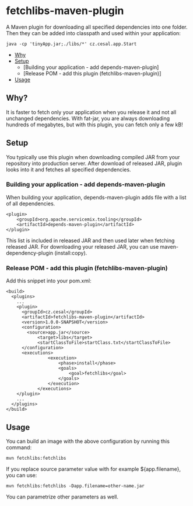 # fetchlibs-maven-plugin

A Maven plugin for downloading all specified dependencies into one folder. Then they can be added into classpath and used within your application:

    java -cp 'tinyApp.jar;./libs/*' cz.cesal.app.Start

* [Why](#why)
* [Setup](#setup)
  * [Building your application - add depends-maven-plugin]
  * [Release POM - add this plugin (fetchlibs-maven-plugin)]
* [Usage](#usage)

## Why?

It is faster to fetch only your application when you release it and not all unchanged dependencies. With fat-jar, you are always downloading hundreds of megabytes, but with this plugin, you can fetch only a few kB!

## Setup

You typically use this plugin when downloading compiled JAR from your repository into production server. After download of released JAR, plugin looks into it and fetches all specified dependencies.

### Building your application - add depends-maven-plugin

When building your application, depends-maven-plugin adds file with a list of all dependencies.

    <plugin>
        <groupId>org.apache.servicemix.tooling</groupId>
        <artifactId>depends-maven-plugin</artifactId>
    </plugin>
    
This list is included in released JAR and then used later when fetching released JAR.
For downloading your released JAR, you can use maven-dependency-plugin (install:copy).

### Release POM - add this plugin (fetchlibs-maven-plugin)

Add this snippet into your pom.xml:

    <build>
      <plugins>
        ...
        <plugin>
          <groupId>cz.cesal</groupId>
          <artifactId>fetchlibs-maven-plugin</artifactId>
          <version>1.0.0-SNAPSHOT</version>
          <configuration>
           	<source>app.jar</source>
				<target>libs</target>
				<startClassToFile>startClass.txt</startClassToFile>
          </configuration>
          <executions>
					<execution>
						<phase>install</phase>
						<goals>
							<goal>fetchlibs</goal>
						</goals>
					</execution>
				</executions>
        </plugin>
        ...
      </plugins>
    </build>

## Usage

You can build an image with the above configuration by running this command:

    mvn fetchlibs:fetchlibs
    
If you replace source parameter value with for example <source>${app.filename}</source>, you can use:

    mvn fetchlibs:fetchlibs -Dapp.filename=other-name.jar

You can parametrize other parameters as well.